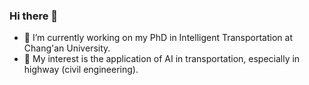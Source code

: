 ### Hi there 👋

- 🔭 I’m currently working on my PhD in Intelligent Transportation at Chang'an University.
- 🌱 My interest is the application of AI in transportation, especially in highway (civil engineering).

<!--
**CHDyshli/CHDyshli** is a ✨ _special_ ✨ repository because its `README.md` (this file) appears on your GitHub profile.

Here are some ideas to get you started:

- 🔭 I’m currently working on ...
- 🌱 I’m currently learning ...
- 👯 I’m looking to collaborate on ...
- 🤔 I’m looking for help with ...
- 💬 Ask me about ...
- 📫 How to reach me: ...
- 😄 Pronouns: ...
- ⚡ Fun fact: ...
-->

